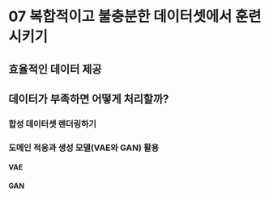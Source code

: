 # 07 복합적이고 불충분한 데이터셋에서 훈련시키기

## 효율적인 데이터 제공

## 데이터가 부족하면 어떻게 처리할까?

### 합성 데이터셋 렌더링하기

### 도메인 적응과 생성 모델(VAE와 GAN) 활용

#### VAE

#### GAN
